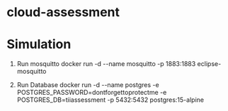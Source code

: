 # cloud-assessment

# Simulation
1. Run mosquitto
docker run -d --name mosquitto -p 1883:1883 eclipse-mosquitto

2. Run Database
docker run -d --name postgres -e POSTGRES_PASSWORD=dontforgettoprotectme -e POSTGRES_DB=tiiassessment -p 5432:5432 postgres:15-alpine
